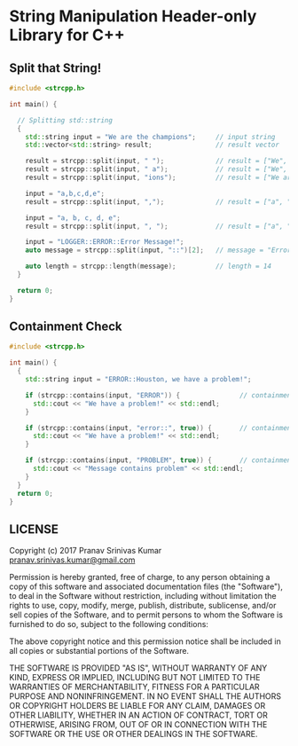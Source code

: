 # String Manipulation Header-only Library for C++

## Split that String!

```cpp
#include <strcpp.h>

int main() {

  // Splitting std::string
  {
    std::string input = "We are the champions";     // input string
    std::vector<std::string> result;                // result vector

    result = strcpp::split(input, " ");             // result = ["We", "are", "the", "champions"]
    result = strcpp::split(input, " a");            // result = ["We", "re the champions"]
    result = strcpp::split(input, "ions");          // result = ["We are the champ"]

    input = "a,b,c,d,e";
    result = strcpp::split(input, ",");             // result = ["a", "b", "c", "d", "e"]

    input = "a, b, c, d, e";
    result = strcpp::split(input, ", ");            // result = ["a", "b", "c", "d", "e"]

    input = "LOGGER::ERROR::Error Message!";
    auto message = strcpp::split(input, "::")[2];   // message = "Error Message!"

    auto length = strcpp::length(message);          // length = 14
  }

  return 0;
}
```

## Containment Check

```cpp
#include <strcpp.h>

int main() {
  {
    std::string input = "ERROR::Houston, we have a problem!";

    if (strcpp::contains(input, "ERROR")) {               // containment check - case sensitive
      std::cout << "We have a problem!" << std::endl;
    }

    if (strcpp::contains(input, "error::", true)) {       // containment check - ignore case
      std::cout << "We have a problem!" << std::endl;
    }

    if (strcpp::contains(input, "PROBLEM", true)) {       // containment check - ignore case
      std::cout << "Message contains problem" << std::endl;
    }
  }
  return 0;
}
```

## LICENSE

Copyright (c) 2017 Pranav Srinivas Kumar <pranav.srinivas.kumar@gmail.com>

Permission is hereby granted, free of charge, to any person obtaining a copy
of this software and associated documentation files (the "Software"), to deal
in the Software without restriction, including without limitation the rights
to use, copy, modify, merge, publish, distribute, sublicense, and/or sell
copies of the Software, and to permit persons to whom the Software is
furnished to do so, subject to the following conditions:

The above copyright notice and this permission notice shall be included in all
copies or substantial portions of the Software.

THE SOFTWARE IS PROVIDED "AS IS", WITHOUT WARRANTY OF ANY KIND, EXPRESS OR
IMPLIED, INCLUDING BUT NOT LIMITED TO THE WARRANTIES OF MERCHANTABILITY,
FITNESS FOR A PARTICULAR PURPOSE AND NONINFRINGEMENT. IN NO EVENT SHALL THE
AUTHORS OR COPYRIGHT HOLDERS BE LIABLE FOR ANY CLAIM, DAMAGES OR OTHER
LIABILITY, WHETHER IN AN ACTION OF CONTRACT, TORT OR OTHERWISE, ARISING FROM,
OUT OF OR IN CONNECTION WITH THE SOFTWARE OR THE USE OR OTHER DEALINGS IN THE
SOFTWARE.
